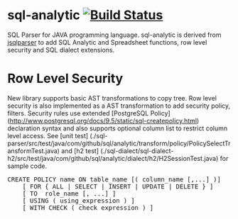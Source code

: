sql-analytic [![Build Status](https://travis-ci.org/jbaliuka/sql-analytic.svg?branch=master)](https://travis-ci.org/jbaliuka/sql-analytic)
============

SQL Parser for JAVA programming language. 
sql-analytic is derived from [jsqlparser](http://jsqlparser.sourceforge.net)  to add SQL Analytic and Spreadsheet  functions, row level security and SQL dialect extensions.

Row Level Security
============

New library supports basic AST transformations to copy tree. Row level security is also implemented as a AST transformation to add security policy, filters. Security rules use extended [PostgreSQL Policy] (http://www.postgresql.org/docs/9.5/static/sql-createpolicy.html) declaration syntax and also supports optional column list to restrict column level access. 
See [unit test] (./sql-parser/src/test/java/com/github/sql/analytic/transform/policy/PolicySelectTransformTest.java) 
and [h2 test] (./sql-dialect/sql-dialect-h2/src/test/java/com/github/sql/analytic/dialect/h2/H2SessionTest.java)
for sample code.  

<pre>
CREATE POLICY name ON table_name [( column_name [,...] )]
    [ FOR { ALL | SELECT | INSERT | UPDATE | DELETE } ]
    [ TO  role_name [, ...] ]
    [ USING ( using_expression ) ]
    [ WITH CHECK ( check_expression ) ]
</pre>


 
     